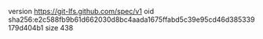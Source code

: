 version https://git-lfs.github.com/spec/v1
oid sha256:e2c588fb9b61d662030d8bc4aada1675ffabd5c39e95cd46d385339179d404b1
size 438
